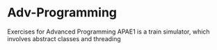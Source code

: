 # Adv-Programming
Exercises for Advanced Programming
APAE1 is a train simulator, which involves abstract classes and threading
